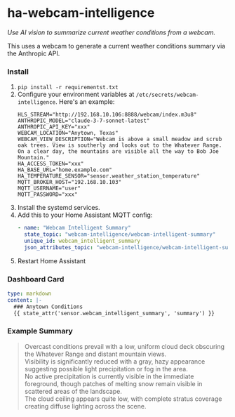 # ha-webcam-intelligence

_Use AI vision to summarize current weather conditions from a webcam._

This uses a webcam to generate a current weather conditions summary via the Anthropic API.

### Install

1. `pip install -r requirementst.txt`
2. Configure your environment variables at `/etc/secrets/webcam-intelligence`. Here's an example:
   ```
   HLS_STREAM="http://192.168.10.106:8888/webcam/index.m3u8"
   ANTHROPIC_MODEL="claude-3-7-sonnet-latest"
   ANTHROPIC_API_KEY="xxx"
   WEBCAM_LOCATION="Anytown, Texas"
   WEBCAM_VIEW_DESCRIPTION="Webcam is above a small meadow and scrub oak trees. View is southerly and looks out to the Whatever Range. On a clear day, the mountains are visible all the way to Bob Joe Mountain."
   HA_ACCESS_TOKEN="xxx"
   HA_BASE_URL="home.example.com"
   HA_TEMPERATURE_SENSOR="sensor.weather_station_temperature"
   MQTT_BROKER_HOST="192.168.10.103"
   MQTT_USERNAME="user"
   MQTT_PASSWORD="xxx"
   ```
4. Install the systemd services.
5. Add this to your Home Assistant MQTT config:
   ```yaml
   - name: "Webcam Intelligent Summary"
     state_topic: "webcam-intelligence/webcam-intelligent-summary"
     unique_id: webcam_intelligent_summary
     json_attributes_topic: "webcam-intelligence/webcam-intelligent-summary/attributes"
   ```
6. Restart Home Assistant

### Dashboard Card

```yaml
type: markdown
content: |-
  ### Anytown Conditions
  {{ state_attr('sensor.webcam_intelligent_summary', 'summary') }}
```

### Example Summary

> Overcast conditions prevail with a low, uniform cloud deck obscuring the Whatever Range and distant mountain
> views.<br>Visibility is significantly reduced with a gray, hazy appearance suggesting possible light precipitation or
> fog in the area.<br>No active precipitation is currently visible in the immediate foreground, though patches of
> melting
> snow remain visible in scattered areas of the landscape.<br>The cloud ceiling appears quite low, with complete stratus
> coverage creating diffuse lighting across the scene.